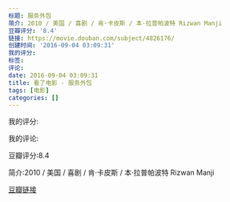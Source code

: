```yaml
---
标题: 服务外包
简介: 2010 / 美国 / 喜剧 / 肯·卡皮斯 / 本·拉普帕波特 Rizwan Manji
豆瓣评分: '8.4'
链接: https://movie.douban.com/subject/4826176/
创建时间: '2016-09-04 03:09:31'
我的评分:
标签:
评论:
date: 2016-09-04 03:09:31
title: 看了电影 - 服务外包
tags: [电影]
categories: []
---
```


我的评分:

我的评论:

豆瓣评分:8.4

简介:2010 / 美国 / 喜剧 / 肯·卡皮斯 / 本·拉普帕波特 Rizwan Manji

[豆瓣链接](https://movie.douban.com/subject/4826176/)

